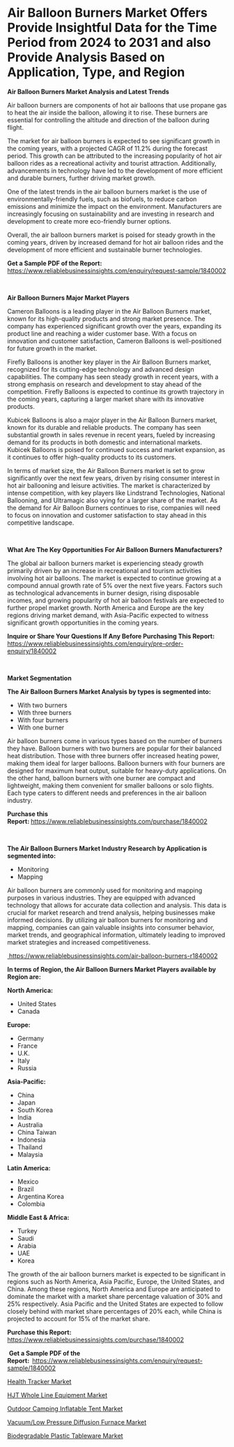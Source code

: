 <p><h1>Air Balloon Burners Market Offers Provide Insightful Data for the Time Period from 2024 to 2031 and also Provide Analysis Based on Application, Type, and Region</h1></p><p><strong>Air Balloon Burners Market Analysis and Latest Trends</strong></p>
<p><p>Air balloon burners are components of hot air balloons that use propane gas to heat the air inside the balloon, allowing it to rise. These burners are essential for controlling the altitude and direction of the balloon during flight.</p><p>The market for air balloon burners is expected to see significant growth in the coming years, with a projected CAGR of 11.2% during the forecast period. This growth can be attributed to the increasing popularity of hot air balloon rides as a recreational activity and tourist attraction. Additionally, advancements in technology have led to the development of more efficient and durable burners, further driving market growth.</p><p>One of the latest trends in the air balloon burners market is the use of environmentally-friendly fuels, such as biofuels, to reduce carbon emissions and minimize the impact on the environment. Manufacturers are increasingly focusing on sustainability and are investing in research and development to create more eco-friendly burner options.</p><p>Overall, the air balloon burners market is poised for steady growth in the coming years, driven by increased demand for hot air balloon rides and the development of more efficient and sustainable burner technologies.</p></p>
<p><strong>Get a Sample PDF of the Report:&nbsp;</strong> <a href="https://www.reliablebusinessinsights.com/enquiry/request-sample/1840002">https://www.reliablebusinessinsights.com/enquiry/request-sample/1840002</a></p>
<p>&nbsp;</p>
<p><strong>Air Balloon Burners Major Market Players</strong></p>
<p><p>Cameron Balloons is a leading player in the Air Balloon Burners market, known for its high-quality products and strong market presence. The company has experienced significant growth over the years, expanding its product line and reaching a wider customer base. With a focus on innovation and customer satisfaction, Cameron Balloons is well-positioned for future growth in the market.</p><p>Firefly Balloons is another key player in the Air Balloon Burners market, recognized for its cutting-edge technology and advanced design capabilities. The company has seen steady growth in recent years, with a strong emphasis on research and development to stay ahead of the competition. Firefly Balloons is expected to continue its growth trajectory in the coming years, capturing a larger market share with its innovative products.</p><p>Kubicek Balloons is also a major player in the Air Balloon Burners market, known for its durable and reliable products. The company has seen substantial growth in sales revenue in recent years, fueled by increasing demand for its products in both domestic and international markets. Kubicek Balloons is poised for continued success and market expansion, as it continues to offer high-quality products to its customers.</p><p>In terms of market size, the Air Balloon Burners market is set to grow significantly over the next few years, driven by rising consumer interest in hot air ballooning and leisure activities. The market is characterized by intense competition, with key players like Lindstrand Technologies, National Ballooning, and Ultramagic also vying for a larger share of the market. As the demand for Air Balloon Burners continues to rise, companies will need to focus on innovation and customer satisfaction to stay ahead in this competitive landscape.</p></p>
<p>&nbsp;</p>
<p><strong>What Are The Key Opportunities For Air Balloon Burners Manufacturers?</strong></p>
<p><p>The global air balloon burners market is experiencing steady growth primarily driven by an increase in recreational and tourism activities involving hot air balloons. The market is expected to continue growing at a compound annual growth rate of 5% over the next five years. Factors such as technological advancements in burner design, rising disposable incomes, and growing popularity of hot air balloon festivals are expected to further propel market growth. North America and Europe are the key regions driving market demand, with Asia-Pacific expected to witness significant growth opportunities in the coming years.</p></p>
<p><strong>Inquire or Share Your Questions If Any Before Purchasing This Report:</strong> <a href="https://www.reliablebusinessinsights.com/enquiry/pre-order-enquiry/1840002">https://www.reliablebusinessinsights.com/enquiry/pre-order-enquiry/1840002</a></p>
<p>&nbsp;</p>
<p><strong>Market Segmentation</strong></p>
<p><strong>The Air Balloon Burners Market Analysis by types is segmented into:</strong></p>
<p><ul><li>With two burners</li><li>With three burners</li><li>With four burners</li><li>With one burner</li></ul></p>
<p><p>Air balloon burners come in various types based on the number of burners they have. Balloon burners with two burners are popular for their balanced heat distribution. Those with three burners offer increased heating power, making them ideal for larger balloons. Balloon burners with four burners are designed for maximum heat output, suitable for heavy-duty applications. On the other hand, balloon burners with one burner are compact and lightweight, making them convenient for smaller balloons or solo flights. Each type caters to different needs and preferences in the air balloon industry.</p></p>
<p><strong>Purchase this Report:&nbsp;</strong><a href="https://www.reliablebusinessinsights.com/purchase/1840002">https://www.reliablebusinessinsights.com/purchase/1840002</a></p>
<p>&nbsp;</p>
<p><strong>The Air Balloon Burners Market Industry Research by Application is segmented into:</strong></p>
<p><ul><li>Monitoring</li><li>Mapping</li></ul></p>
<p><p>Air balloon burners are commonly used for monitoring and mapping purposes in various industries. They are equipped with advanced technology that allows for accurate data collection and analysis. This data is crucial for market research and trend analysis, helping businesses make informed decisions. By utilizing air balloon burners for monitoring and mapping, companies can gain valuable insights into consumer behavior, market trends, and geographical information, ultimately leading to improved market strategies and increased competitiveness.</p></p>
<p><a href="https://www.reliablebusinessinsights.com/air-balloon-burners-r1840002">&nbsp;https://www.reliablebusinessinsights.com/air-balloon-burners-r1840002</a></p>
<p><strong>In terms of Region, the Air Balloon Burners Market Players available by Region are:</strong></p>
<p>
    <p> <strong> North America: </strong>
        <ul>
            <li>United States</li>
            <li>Canada</li>
        </ul>
        </p> 
    <p> <strong> Europe: </strong>
        <ul>
            <li>Germany</li>
            <li>France</li>
            <li>U.K.</li>
            <li>Italy</li>
            <li>Russia</li>
        </ul>
        </p> 
    <p> <strong> Asia-Pacific: </strong>
        <ul>
            <li>China</li>
            <li>Japan</li>
            <li>South Korea</li>
            <li>India</li>
            <li>Australia</li>
            <li>China Taiwan</li>
            <li>Indonesia</li>
            <li>Thailand</li>
            <li>Malaysia</li>
        </ul>
        </p> 
    <p> <strong> Latin America: </strong>
        <ul>
            <li>Mexico</li>
            <li>Brazil</li>
            <li>Argentina Korea</li>
            <li>Colombia</li>
        </ul>
        </p> 
    <p> <strong> Middle East & Africa: </strong>
        <ul>
            <li>Turkey</li>
            <li>Saudi</li>
            <li>Arabia</li>
            <li>UAE</li>
            <li>Korea</li>
        </ul>
    </p>
    </p>
<p><p>The growth of the air balloon burners market is expected to be significant in regions such as North America, Asia Pacific, Europe, the United States, and China. Among these regions, North America and Europe are anticipated to dominate the market with a market share percentage valuation of 30% and 25% respectively. Asia Pacific and the United States are expected to follow closely behind with market share percentages of 20% each, while China is projected to account for 15% of the market share.</p></p>
<p><strong>Purchase this Report: </strong><a href="https://www.reliablebusinessinsights.com/purchase/1840002">https://www.reliablebusinessinsights.com/purchase/1840002</a></p>
<p>&nbsp;<strong>Get a Sample PDF of the Report:&nbsp;&nbsp;</strong><a href="https://www.reliablebusinessinsights.com/enquiry/request-sample/1840002">https://www.reliablebusinessinsights.com/enquiry/request-sample/1840002</a></p>
<p><strong></strong></p>
<p><p><a href="https://medium.com/@qomarcintya76/health-tracker-market-size-growth-and-industry-analysis-by-market-segmentation-and-regional-98b47b99ec34">Health Tracker Market</a></p><p><a href="https://github.com/dringals/Market-Research-Report-List-5/blob/main/hjt-whole-line-equipment-market.md">HJT Whole Line Equipment Market</a></p><p><a href="https://medium.com/@lynchkunal822024/outdoor-camping-inflatable-tent-market-report-by-product-type-1-3-person-4-6-person-others-end-e624397182f7">Outdoor Camping Inflatable Tent Market</a></p><p><a href="https://github.com/mharielmesa/Market-Research-Report-List-4/blob/main/vacuumlow-pressure-diffusion-furnace-market.md">Vacuum/Low Pressure Diffusion Furnace Market</a></p><p><a href="https://medium.com/@stellasauer1918/biodegradable-plastic-tableware-market-forecasts-market-trends-and-impact-analysis-2024-2031-d4512567038a">Biodegradable Plastic Tableware Market</a></p></p>
